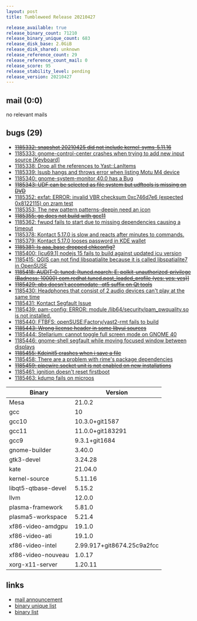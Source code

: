 ```yaml
---
layout: post
title: Tumbleweed Release 20210427

release_available: true
release_binary_count: 71210
release_binary_unique_count: 683
release_disk_base: 2.0GiB
release_disk_shared: unknown
release_reference_count: 29
release_reference_count_mail: 0
release_score: 95
release_stability_level: pending
release_version: 20210427
---
```


## mail (0:0)

no relevant mails

## bugs (29)

<!--more-->

- ~~[1185332: snapshot 20210425 did not include kernel-syms-5.11.16](https://bugzilla.opensuse.org/show_bug.cgi?id=1185332)~~
- [1185333: gnome-control-center crashes when trying to add new input source \[Keyboard\]](https://bugzilla.opensuse.org/show_bug.cgi?id=1185333)
- [1185338: Drop all the references to Yast::LanItems](https://bugzilla.opensuse.org/show_bug.cgi?id=1185338)
- [1185339: lsusb hangs and throws error when listing Motu M4 device](https://bugzilla.opensuse.org/show_bug.cgi?id=1185339)
- [1185340: gnome-system-monitor 40.0 has a Bug](https://bugzilla.opensuse.org/show_bug.cgi?id=1185340)
- ~~[1185343: UDF can be selected as file system but udftools is missing on DVD](https://bugzilla.opensuse.org/show_bug.cgi?id=1185343)~~
- [1185352: exfat: ERROR: invalid VBR checksum 0xc746d7e6 (expected 0x8122115) on zram test](https://bugzilla.opensuse.org/show_bug.cgi?id=1185352)
- [1185353: The new pattern patterns-deepin need an icon](https://bugzilla.opensuse.org/show_bug.cgi?id=1185353)
- ~~[1185355: go does not build with gcc11](https://bugzilla.opensuse.org/show_bug.cgi?id=1185355)~~
- [1185362: fwupd fails to start due to missing dependencies causing a timeout](https://bugzilla.opensuse.org/show_bug.cgi?id=1185362)
- [1185378: Kontact 5.17.0 is slow and reacts after minutes to commands.](https://bugzilla.opensuse.org/show_bug.cgi?id=1185378)
- [1185379: Kontact 5.17.0 looses password in KDE wallet](https://bugzilla.opensuse.org/show_bug.cgi?id=1185379)
- ~~[1185381: Is aaa_base dropped chkconfig?](https://bugzilla.opensuse.org/show_bug.cgi?id=1185381)~~
- [1185400: \[icu69.1\] nodejs 15 fails to build against updated icu version](https://bugzilla.opensuse.org/show_bug.cgi?id=1185400)
- [1185415: QGIS can not find libspatialite because it is called libspatialite7 in OpenSUSE](https://bugzilla.opensuse.org/show_bug.cgi?id=1185415)
- ~~[1185418: AUDIT-0: tuned: \[tuned.noarch: E: polkit-unauthorized-privilege (Badness: 10000) com.redhat.tuned.post_loaded_profile (yes: yes: yes)\]](https://bugzilla.opensuse.org/show_bug.cgi?id=1185418)~~
- ~~[1185429: qbs doesn't accomodate -qt5 suffix on Qt tools](https://bugzilla.opensuse.org/show_bug.cgi?id=1185429)~~
- [1185430: Headphones that consist of 2 audio devices can't play at the same time](https://bugzilla.opensuse.org/show_bug.cgi?id=1185430)
- [1185431: Kontact Segfault Issue](https://bugzilla.opensuse.org/show_bug.cgi?id=1185431)
- [1185439: pam-config: ERROR: module /lib64/security/pam_pwquality.so is not installed.](https://bugzilla.opensuse.org/show_bug.cgi?id=1185439)
- [1185440: FTBFS: openSUSE:Factory/yast2-rmt fails to build](https://bugzilla.opensuse.org/show_bug.cgi?id=1185440)
- ~~[1185443: Wrong license header in some libyui sources](https://bugzilla.opensuse.org/show_bug.cgi?id=1185443)~~
- [1185444: Stellarium: cannot toggle full screen mode on GNOME 40](https://bugzilla.opensuse.org/show_bug.cgi?id=1185444)
- [1185446: gnome-shell segfault while moving focused window between displays](https://bugzilla.opensuse.org/show_bug.cgi?id=1185446)
- ~~[1185455: Kdeinit5 crashes when i save a file](https://bugzilla.opensuse.org/show_bug.cgi?id=1185455)~~
- [1185458: There are a problem with rime's package dependencies](https://bugzilla.opensuse.org/show_bug.cgi?id=1185458)
- ~~[1185459: pipewire.socket unit is not enabled on new installations](https://bugzilla.opensuse.org/show_bug.cgi?id=1185459)~~
- [1185461: ignition doesn't reset firstboot](https://bugzilla.opensuse.org/show_bug.cgi?id=1185461)
- [1185463: kdump fails on microos](https://bugzilla.opensuse.org/show_bug.cgi?id=1185463)

Binary | Version
--- | ---
Mesa | 21.0.2
gcc | 10
gcc10 | 10.3.0+git1587
gcc11 | 11.0.0+git183291
gcc9 | 9.3.1+git1684
gnome-builder | 3.40.0
gtk3-devel | 3.24.28
kate | 21.04.0
kernel-source | 5.11.16
libqt5-qtbase-devel | 5.15.2
llvm | 12.0.0
plasma-framework | 5.81.0
plasma5-workspace | 5.21.4
xf86-video-amdgpu | 19.1.0
xf86-video-ati | 19.1.0
xf86-video-intel | 2.99.917+git8674.25c9a2fcc
xf86-video-nouveau | 1.0.17
xorg-x11-server | 1.20.11

## links

- [mail announcement](https://github.com/boombatower/tumbleweed-review/issues/10)
- [binary unique list](http://download.opensuse.org/history/20210427/rpm.unique.list)
- [binary list](http://download.opensuse.org/history/20210427/rpm.list)
